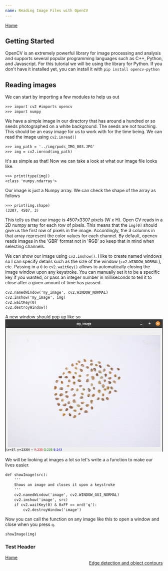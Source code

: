 ```yaml
---
name: Reading Image Files with OpenCV
---
```

<a href="./">Home</a>

## Getting Started

OpenCV is an extremely powerful library for image processing and analysis and supports several popular programming languages such as C++, Python, and Javascript. For this tutorial we will be using the library for Python. If you don't have it installed yet, you can install it with
`pip install opencv-python`

## Reading images
We can start by importing a few modules to help us out

```
>>> import cv2 #imports opencv
>>> import numpy
```

We have a simple image in our directory that has around a hundred or so seeds photographed on a white background. The seeds are not touching. This should be an easy image for us to work with for the time being. We can read the image using `cv2.imread()`

```
>>> img_path = '../img/pods_IMG_003.JPG'
>>> img = cv2.imread(img_path)
```

It's as simple as that! Now we can take a look at what our image file looks like.

```
>>> print(type(img))
<class 'numpy.ndarray'>
```

Our image is just a Numpy array. We can check the shape of the array as follows
```
>>> print(img.shape)
(3307, 4507, 3)
```

This tells us that our image is 4507x3307 pixels (W x H). Open CV reads in a 2D numpy array for each row of pixels. This means that the `img[0]` should give us the first row of pixels in the image. Accordingly, the 3 columns in that array represent the color values for each channel. By default, opencv reads images in the 'GBR' format not in 'RGB' so keep that in mind when selecting channels.

We can show our image using `cv2.imshow()`. I like to create named windows so I can specify details such as the size of the window (`cv2.WINDOW_NORMAL`), etc. Passing in a `0` to `cv2.waitKey()` allows to automatically closing the image window upon any keystroke. You can manually set it to be a specific key if you wanted, or pass an integer number in milliseconds to tell it to close after a given amount of time has passed.

```
cv2.namedWindow('my_image', cv2.WINDOW_NORMAL)
cv2.imshow('my_image', img)
cv2.waitKey(0)
cv2.destroyWindow()
```
A new window should pop up like so
<img src="img/my_image.png" style="max-width: 100%;" alt="Showing images in OpenCV">

We will be looking at images a lot so let's write a a function to make our lives easier.
```
def showImage(src):
	'''
	Shows an image and closes it upon a keystroke
	'''
	cv2.namedWindow('image', cv2.WINDOW_GUI_NORMAL)
	cv2.imshow('image', src)
	if cv2.waitKey(0) & 0xFF == ord('q'):
		cv2.destroyWindow('image')

```

Now you can call the function on any image like this to open a window and close when you press `q`.
```
showImage(img)
```

### Test Header
<div align="left">
	<a href="./" style="text-align: left">Home</a>
</div>
<div align="right">
	<a href="canny" style="text-align: right">Edge detection and object contours</a>
</div>